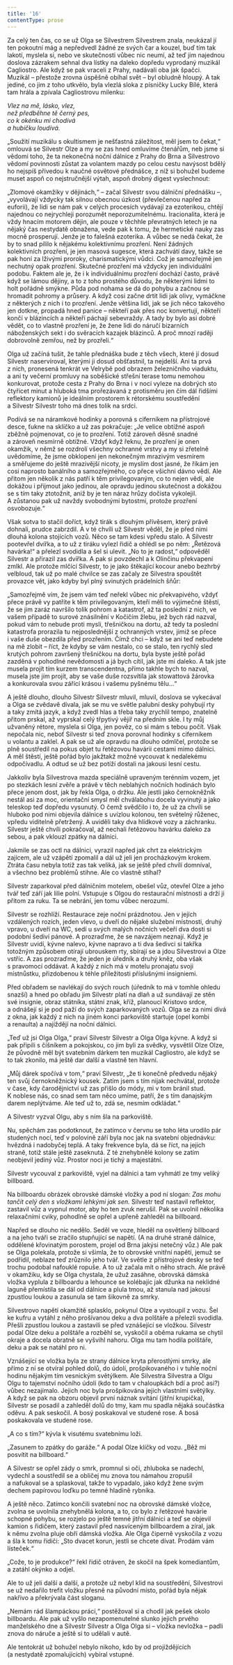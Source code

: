 ```yaml
---
title: '16'
contentType: prose
---
```


Za celý ten čas, co se už Olga se Silvestrem Silvestrem znala, neukázal jí ten pokoutní mág a nepředvedl žádné ze svých čar a kouzel, buď tím tak lakotí, myslela si, nebo ve skutečnosti vůbec nic neumí, až teď jim najednou doslova zázrakem sehnal dva lístky na daleko dopředu vyprodaný muzikál Cagliostro. Ale když se pak vraceli z Prahy, nadávali oba jak špačci. Muzikál – přestože zrovna úspěšně obíhal svět – byl obludně hloupý. A tak jediné, co jim z toho utkvělo, byla vlezlá sloka z písničky Lucky Bílé, která tam hrála a zpívala Cagliostrovu milenku:

_Vlez na mě, lásko, vlez,  
než předběhne tě černý pes,  
co k okénku mi chodívá  
a hubičku loudívá._

„Soužití muzikálu s okultismem je nešťastná záležitost, měl jsem to čekat,“ omlouvá se Silvestr Olze a my se zas hned omluvíme čtenářům, neb jsme si vědomi toho, že ta nekonečná noční dálnice z Prahy do Brna a Silvestrovo vědomí povinnosti zůstat za volantem mazdy po celou cestu navýsost bdělý ho nejspíš přivedou k naučné osvětové přednášce, z níž si bohužel budeme muset aspoň co nejstručnější výtah, aspoň drobný digest vyslechnout:

„Zlomové okamžiky v dějinách,“ – začal Silvestr svou dálniční přednášku –, „vyvolávají vždycky tak silnou obecnou úzkost (převlečenou napřed za euforii), že lidi se nám pak v celých procesích vydávají za ezoterikou, chtějí najednou co nejrychleji porozumět neporozumitelnému. Iracionalita, která je vždy hnacím motorem dějin, ale pouze v těchhle převratných letech je na nějaký čas nestydatě obnažena, vede pak k tomu, že hermetické nauky zas mocně prosperují. Jenže je to falešná ezoterika. A vůbec se nedá čekat, že by to snad pílilo k nějakému kolektivnímu prozření. Není žádných kolektivních prozření, je jen masová sugesce, která zachvátí davy, takže se pak honí za lživými proroky, charismatickými vůdci. Což je samozřejmě jen nechutný opak prozření. Skutečné prozření má vždycky jen individuální podobu. Faktem ale je, že i k individuálnímu prozření dochází často, právě když se lámou dějiny, a to z toho prostého důvodu, že některými lidmi to holt pořádně smýkne. Půda pod nohama se dá do pohybu a začnou se hromadit pohromy a průsery. A když cosi začne drtit lidi jak olivy, vymáčkne z některých z nich i to prozření. Jenže většina lidí, jak se jich něco takového jen dotkne, propadá hned panice – někteří pak přes noc konvertují, někteří končí v blázincích a někteří páchají sebevraždy. A tady by bylo asi dobré vědět, co to vlastně prozření je, že žene lidi do náručí bizarních náboženských sekt i do svěracích kazajek blázinců. A proč mnozí raději dobrovolně zemřou, než by prozřeli.“

Olga už začíná tušit, že tahle přednáška bude z těch všech, které jí dosud Silvestr naservíroval, kterými ji dosud obšťastnil, ta nejdelší. Ani ta prvá z nich, pronesená tenkrát ve Velrybě pod obrazem železničního viaduktu, a ani ty večerní promluvy na soběšické střešní terase tomu nemohou konkurovat, protože cesta z Prahy do Brna i v noci vyleze na dobrých sto čtyřicet minut a hluboká tma prořezávaná z protisměru jen čím dál řidšími reflektory kamionů je ideálním prostorem k rétorskému soustředění a Silvestr Silvestr toho má dnes tolik na srdci.

Podívá se na náramkové hodinky a porovná s ciferníkem na přístrojové desce, ťukne na sklíčko a už zas pokračuje: „Je velice obtížné aspoň zběžně pojmenovat, co je to prozření. Totiž zároveň děsně snadné a zároveň nesmírně obtížné. Vždyť když řeknu, že prozření je onen okamžik, v němž se rozdrolí všechny ochranné vrstvy a my si zřetelně uvědomíme, že jsme obklopeni jen nekonečným mrazivým vesmírem a směřujeme do ještě mrazivější nicoty, je myslím dost jasné, že říkám jen cosi naprosto banálního a samozřejmého, co přece všichni dávno vědí. Ale přitom jen několik z nás patří k těm privilegovaným, co to nejen vědí, ale dokážou i přijmout jako jedinou, ale opravdu jedinou skutečnost a dokážou se s tím taky ztotožnit, aniž by je ten náraz hrůzy dočista vykolejil. A zůstanou pak už navždy svobodnými bytostmi, protože prozření osvobozuje.“

Však sotva to stačil doříct, když tirák s dlouhým přívěsem, který právě dohnali, prudce zabrzdil. A v té chvíli už Silvestr věděl, že je před nimi dlouhá kolona stojících vozů. Něco se tam kdesi vpředu stalo. A Silvestr pootevřel dvířka, a to už z tiráku vylezl řidič a ohlédl se po něm: „Řetězová havárka!“ a přelezl svodidla a šel si ulevit. „No to je radost,“ odpověděl Silvestr a přirazil zas dvířka. A pak si povzdechl a k Olinčinu překvapení zmlkl. Ale protože mlčící Silvestr, to je jako štěkající kocour anebo bezhrbý velbloud, tak už po malé chvilce se zas začaly ze Silvestra spouštět provazce vět, jako kdyby byl plný svinutých prádelních šňůr:

„Samozřejmě vím, že jsem vám teď neřekl vůbec nic překvapivého, vždyť přece právě vy patříte k těm privilegovaným, kteří měli to výjimečné štěstí, že se jim zaráz navršilo tolik pohrom a katastrof, až ta poslední z nich, ve vašem případě to surové znásilnění v Kočičím žlebu, jež bych rád nazval, pokud vám to nebude proti mysli, třešničkou na dortu, až tedy ta poslední katastrofa prorazila tu nejposlednější z ochranných vrstev, jimiž se přece i vaše duše obezdila před prozřením. Čímž chci – když se ani teď nebudete na mě zlobit – říct, že kdyby se vám nestalo, co se stalo, ten rychlý sled krutých pohrom završený třešničkou na dortu, byla byste ještě pořád zazděná v pohodlné nevědomosti a já bych cítil, jak jste mi daleko. A tak jste musela projít tím kurzem transcendentna, přímo takhle bych to nazval, musela jste jím projít, aby se vaše duše rozsvítila jak stowattová žárovka a konkurovala svou zářící krásou i vašemu pyšnému tělu…“

A ještě dlouho, dlouho Silvestr Silvestr mluvil, mluvil, doslova se vykecával a Olga se zvědavě dívala, jak se mu ve světle palubní desky pohybují rty a taky zmítá jazyk, a když zvedl hlas a třeba taky zrychlil tempo, znatelně přitom prskal, až vyprskal celý třpytivý vějíř na předním skle. I ty můj užvaněný rétore, myslela si Olga, jen pověz, co si mám s tebou počít. Však nepočala nic, neboť Silvestr si teď znova porovnal hodinky s ciferníkem u volantu a zaklel. A pak se už ale opravdu na dlouho odmlčel, protože se plně soustředil na pokus objet tu řetězovou havárii cestami mimo dálnici. A měl štěstí, ještě pořád bylo jakžtakž možné vycouvat k nedalekému odpočívadlu. A odtud se už bez potíží dostali na jakousi lesní cestu.

Jakkoliv byla Silvestrova mazda speciálně upraveným terénním vozem, jet po stezkách lesní zvěře a právě v těch neblahých nočních hodinách bylo přece jenom dost, jak by řekla Olga, o držku. Ale jestli jako černokněžník nestál asi za moc, orientační smysl měl chválabohu docela vyvinutý a jako teleskop teď dopředu vysunutý. O čemž svědčilo i to, že už za chvíli se hluboko pod nimi objevila dálnice s uvízlou kolonou, ten světelný růženec, vpředu viditelně přetržený. A uviděli taky dva hlídkové vozy a záchranku. Silvestr ještě chvíli pokračoval, až nechali řetězovou havárku daleko za sebou, a pak vklouzl zpátky na dálnici.

Jakmile se zas octl na dálnici, vyrazil napřed jak chrt za elektrickým zajícem, ale už vzápětí zpomalil a dál už jeli jen procházkovým krokem. Ztráta času nebyla totiž zas tak veliká, jak se ještě před chvílí domníval, a všechno bez problémů stihne. Ale co vlastně stíhal?

Silvestr zaparkoval před dálničním motelem, obešel vůz, otevřel Olze a jeho tvář teď září jak lilie polní. Vstupuje s Olgou do restaurační místnosti a drží ji přitom za ruku. Ta se nebrání, jen tomu vůbec nerozumí.

Silvestr se rozhlíží. Restaurace zeje noční prázdnotou. Jen v jejích vzdálených rozích, jeden vlevo, u dveří do nějaké služební místnosti, druhý vpravo, u dveří na WC, sedí u svých malých nočních večeří dva dosti si podobní šediví pánové. A prozraďme, že se navzájem neznají. Když je Silvestr uvidí, kývne nalevo, kývne napravo a ti dva šedivci si takřka totožným způsobem otírají ubrouskem rty, sbírají se a jdou Silvestrovi a Olze vstříc. A zas prozraďme, že jeden je úředník a druhý kněz, oba však s pravomocí oddávat. A každý z nich má v motelu pronajatu svoji místnůstku, přizdobenou k téhle příležitosti příslušnými insigniemi.

Před obřadem se navlékají do svých rouch (úředník to má v tomhle ohledu snazší) a hned po obřadu jim Silvestr platí na dlaň a už sundávají ze stěn své insignie, obraz státníka, státní znak, kříž, planoucí Kristovo srdce, a odnášejí si je pod paží do svých zaparkovaných vozů. Olga se za nimi dívá z okna, jak každý z nich na jiném konci parkoviště startuje (opel kombi a renaulta) a najíždějí na noční dálnici.

„Teď už jsi Olga Olga,“ praví Silvestr Silvestr a Olga Olga kývne. A když si pak připili s číšníkem a pokojskou, co jim byli za svědky, vysvětlil Olze Olze, že původně měl být svatebním dárkem ten muzikál Cagliostro, ale když se to tak zkonilo, má ještě dar další a vlastně ten hlavní.

„Můj dárek spočívá v tom,“ praví Silvestr, „že ti konečně předvedu nějaký ten svůj černokněžnický kousek. Zatím jsem s tím nijak nechvátal, protože v čase, kdy čarodějnictví už zas přišlo do módy, mi v tom bránil stud. K noblese nás, co snad sem tam něco umíme, patří, že s tím danajským darem neplýtváme. Ale teď už to, zdá se, nesmím odkládat.“

A Silvestr vyzval Olgu, aby s ním šla na parkoviště.

Nu, spěchám zas podotknout, že zatímco v červnu se toho léta urodilo pár studených nocí, teď v polovině září byla noc jak na svatební objednávku: hvězdná i nadobyčej teplá. A taky frekvence byla, dá se říct, na jejich straně, totiž stále ještě zaseknutá. Z té znehybnělé kolony se zatím neobjevil jediný vůz. Prostor noci je tichý a majestátní.

Silvestr vycouval z parkoviště, vyjel na dálnici a tam vyhmátl ze tmy veliký billboard.

Na billboardu obrázek obrovské dámské vložky a pod ní slogan: _Zas mohu tančit celý den s vložkami lehkými jak sen._ Silvestr teď nastavil reflektor, zastavil vůz a vypnul motor, aby ho ten zvuk nerušil. Pak se uvolnil několika relaxačními cviky, pohodlně se opřel a upřeně zahleděl na billboard.

Napřed se dlouho nic nedělo. Seděl ve voze, hleděl na osvětlený billboard a na jeho tváři se zračilo stupňující se napětí. (A na druhé straně dálnice, oddělené křovinatým porostem, projel od Brna jakýsi netečný vůz.) Ale pak se Olga polekala, protože si všimla, že to obrovské vnitřní napětí, jemuž se podřídil, neblaze teď zrůznilo jeho tvář. Ve světle z přístrojové desky se teď trochu podobal nafouklé ropuše. A to už začala mít o něho strach. Ale právě v okamžiku, kdy se Olga chystala, že užuž zasáhne, obrovská dámská vložka vyplula z billboardu a lehounce se kolébajíc jak džunka na neklidné laguně přemístila se dál od dálnice a plula tmou, až stanula nad jakousi zpustlou loukou a zasunula se tam šikovně za smrky.

Silvestrovo napětí okamžitě splasklo, pokynul Olze a vystoupil z vozu. Šel ke kufru a vytáhl z něho prošívanou deku a dva polštáře a přelezli svodidla. Přešli zpustlou loukou a zastavili se před vznášející se vložkou. Silvestr podal Olze deku a polštáře a rozběhl se, vyskočil a oběma rukama se chytil okraje a docela obratně se vyšvihl nahoru. Olga mu tam hodila polštáře, deku a pak se natáhl pro ni.

Vznášející se vložka byla ze strany dálnice kryta přerostlými smrky, ale přímo z ní se otvíral pohled dolů, do údolí, prošpikovaného i v tuhle noční hodinu nějakým tím vesnickým světýlkem. Ale Silvestra Silvestra a Olgu Olgu to tajemství nočního údolí (kdo to tam v chaloupkách bdí a proč asi?) vůbec nezajímalo. Jejich noc byla prošpikována jejich vlastními světýlky. A když se pak na obzoru objevil první náznak svítání (jitřní krupička), Silvestr se posadil a zahleděl dolů do tmy, kam mu spadla nějaká součástka oděvu. A pak seskočil. A bosý poskakoval ve studené rose. A bosá poskakovala ve studené rose.

„A co s tím?“ kývla k visutému svatebnímu loži.

„Zasunem to zpátky do garáže.“ A podal Olze klíčky od vozu. „Běž mi posvítit na billboard.“

A Silvestr se opřel zády o smrk, promnul si oči, zhluboka se nadechl, vydechl a soustředil se a obličej mu znova tou námahou zropušil a nafukoval se a splaskoval, takže to vypadalo, jako když žene svým dechem papírovou loďku po temné hladině rybníka.

A ještě něco. Zatímco končili svatební noc na obrovské dámské vložce, zvolna se uvolnila znehybnělá kolona, a to, co bylo z řetězové havárie schopné pohybu, se rozjelo po ještě temné jitřní dálnici a teď se objevil kamion s řidičem, který zastavil před nasvíceným billboardem a zíral, jak k němu zvolna pluje obří dámská vložka. Ale Olga čiperně vyskočila z vozu a šla k tomu řidiči: „Sto dvacet korun, jestli se chcete dívat. Prodám vám lísteček.“

„Cože, to je produkce?“ řekl řidič otráven, že skočil na špek komediantům, a zatáhl okýnko a odjel.

Ale to už jeli další a další, a protože už nebyl klid na soustředění, Silvestrovi se už nedařilo trefit vložku přesně na původní místo, pořád byla nějak nakřivo a překrývala část sloganu.

„Nemám rád šlampáckou práci,“ postěžoval si a chodil jak pešek okolo billboardu. Ale pak už vyšlo nezapomenutelné slunko jejich prvého manželského dne a Silvestr Silvestr a Olga Olga si – vložka nevložka – padli znova do náruče a ještě si to udělali v autě.

Ale tentokrát už bohužel nebylo nikoho, kdo by od projíždějících (a nestydatě zpomalujících) vybíral vstupné.
